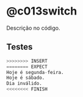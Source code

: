 # @c013switch

Descrição no código.

## Testes

```py
>>>>>>>> INSERT
======== EXPECT
Hoje é segunda-feira.
Hoje é sábado.
Dia inválido.
<<<<<<<< FINISH
```
